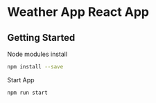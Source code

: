 # Weather App React App

## Getting Started

Node modules install
```bash
npm install --save
```

Start App
```bash
npm run start
```